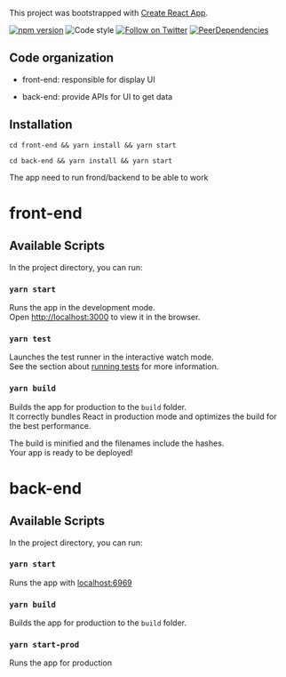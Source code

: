This project was bootstrapped with [Create React App](https://github.com/facebook/create-react-app).

[![npm version](https://img.shields.io/npm/v/redux.svg?style=flat-square)](https://www.npmjs.com/package/redux)
![Code style](https://img.shields.io/badge/code_style-prettier-ff69b4.svg)
[![Follow on Twitter](https://img.shields.io/twitter/follow/MaterialUI.svg?label=follow+Material-UI)](https://twitter.com/MaterialUI)
[![PeerDependencies](https://david-dm.org/mui-org/material-ui/master/peer-status.svg?path=packages/material-ui)](https://david-dm.org/mui-org/material-ui/master?type=peer&path=packages/material-ui)
## Code organization

* front-end: responsible for display UI

* back-end: provide APIs for UI to get data

## Installation

```
cd front-end && yarn install && yarn start
```

```
cd back-end && yarn install && yarn start
```

The app need to run frond/backend to be able to work

# front-end
## Available Scripts

In the project directory, you can run:

### `yarn start`

Runs the app in the development mode.<br />
Open [http://localhost:3000](http://localhost:3000) to view it in the browser.

### `yarn test`

Launches the test runner in the interactive watch mode.<br />
See the section about [running tests](https://facebook.github.io/create-react-app/docs/running-tests) for more information.

### `yarn build`

Builds the app for production to the `build` folder.<br />
It correctly bundles React in production mode and optimizes the build for the best performance.

The build is minified and the filenames include the hashes.<br />
Your app is ready to be deployed!

        
# back-end
## Available Scripts

In the project directory, you can run:

### `yarn start`

Runs the app with [localhost:6969](http://localhost:6969) 


### `yarn build`

Builds the app for production to the `build` folder.<br />


### `yarn start-prod`

Runs the app for production
